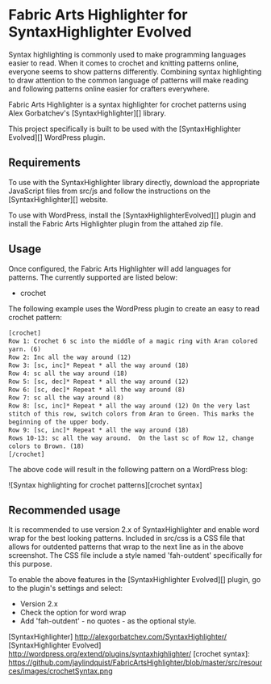 # Fabric Arts Highlighter for SyntaxHighlighter Evolved
Syntax highlighting is commonly used to make programming languages easier to read. When it comes to crochet and knitting patterns online, everyone seems to show patterns differently. Combining syntax highlighting to draw attention to the common language of patterns will make reading and following patterns online easier for crafters everywhere.

Fabric Arts Highlighter is a syntax highlighter for crochet patterns using Alex Gorbatchev's [SyntaxHighlighter][] library.

This project specifically is built to be used with the [SyntaxHighlighter Evolved][] WordPress plugin.

## Requirements
To use with the SyntaxHighlighter library directly, download the appropriate JavaScript files from src/js and follow the instructions on the [SyntaxHighlighter][] website.

To use with WordPress, install the [SyntaxHighlighterEvolved][] plugin and install the Fabric Arts Highlighter plugin from the attahed zip file.

## Usage
Once configured, the Fabric Arts Highlighter will add languages for patterns. The currently supported are listed below:

* crochet

The following example uses the WordPress plugin to create an easy to read crochet pattern:

```
[crochet]
Row 1: Crochet 6 sc into the middle of a magic ring with Aran colored yarn. (6)
Row 2: Inc all the way around (12)
Row 3: [sc, inc]* Repeat * all the way around (18)
Row 4: sc all the way around (18)
Row 5: [sc, dec]* Repeat * all the way around (12)
Row 6: [sc, dec]* Repeat * all the way around (8)
Row 7: sc all the way around (8)
Row 8: [sc, inc]* Repeat * all the way around (12) On the very last stitch of this row, switch colors from Aran to Green. This marks the beginning of the upper body.
Row 9: [sc, inc]* Repeat * all the way around (18)
Rows 10-13: sc all the way around.  On the last sc of Row 12, change colors to Brown. (18)
[/crochet]
```

The above code will result in the following pattern on a WordPress blog:

![Syntax highlighting for crochet patterns][crochet syntax]

## Recommended usage
It is recommended to use version 2.x of SyntaxHighlighter and enable word wrap for the best looking patterns. Included in src/css is a CSS file that allows for outdented patterns that wrap to the next line as in the above screenshot. The CSS file include a style named 'fah-outdent' specifically for this purpose.

To enable the above features in the [SyntaxHighlighter Evolved][] plugin, go to the plugin's settings and select:
* Version 2.x
* Check the option for word wrap
* Add 'fah-outdent' - no quotes - as the optional style.

[SyntaxHighlighter] http://alexgorbatchev.com/SyntaxHighlighter/
[SyntaxHighlighter Evolved] http://wordpress.org/extend/plugins/syntaxhighlighter/
[crochet syntax]: https://github.com/jaylindquist/FabricArtsHighlighter/blob/master/src/resources/images/crochetSyntax.png